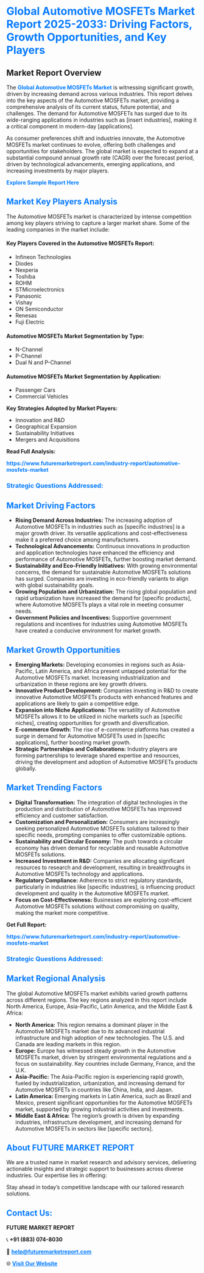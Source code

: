 <h1 style="color: #007BFF;">Global Automotive MOSFETs Market Report 2025-2033: Driving Factors, Growth Opportunities, and Key Players</h1>

<section id="overview">
<h2>Market Report Overview</h2>
<p>The <a href="https://www.futuremarketreport.com/industry-report/automotive-mosfets-market" style="color: #007BFF; text-decoration: none;"><strong>Global Automotive MOSFETs Market</strong></a> is witnessing significant growth, driven by increasing demand across various industries. This report delves into the key aspects of the Automotive MOSFETs market, providing a comprehensive analysis of its current status, future potential, and challenges. The demand for Automotive MOSFETs has surged due to its wide-ranging applications in industries such as [insert industries], making it a critical component in modern-day [applications].</p>
<p>As consumer preferences shift and industries innovate, the Automotive MOSFETs market continues to evolve, offering both challenges and opportunities for stakeholders. The global market is expected to expand at a substantial compound annual growth rate (CAGR) over the forecast period, driven by technological advancements, emerging applications, and increasing investments by major players.</p>
</section>

<section id="overview">
<p><a href="https://www.futuremarketreport.com/request-sample/reportId=81778" style="color: #007BFF; text-decoration: none;"><strong>Explore Sample Report Here</strong></a></p>
</section>

<section id="key-players">
<h2 style="color: #007BFF;">Market Key Players Analysis</h2>
<p>The Automotive MOSFETs market is characterized by intense competition among key players striving to capture a larger market share. Some of the leading companies in the market include:</p>
<h4>Key Players Covered in the Automotive MOSFETs Report:</h4>
<ul><li>Infineon Technologies</li><li>Diodes</li><li>Nexperia</li><li>Toshiba</li><li>ROHM</li><li>STMicroelectronics</li><li>Panasonic</li><li>Vishay</li><li>ON Semiconductor</li><li>Renesas</li><li>Fuji Electric</li></ul>
<h4>Automotive MOSFETs Market Segmentation by Type:</h4>
<ul><li>N-Channel</li><li>P-Channel</li><li>Dual N and P-Channel</li></ul>

<h4>Automotive MOSFETs Market Segmentation by Application:</h4>
<ul><li>Passenger Cars</li><li>Commercial Vehicles</li></ul>
<p><strong>Key Strategies Adopted by Market Players:</strong></p>
<ul>
<li>Innovation and R&D</li>
<li>Geographical Expansion</li>
<li>Sustainability Initiatives</li>
<li>Mergers and Acquisitions</li>
</ul>
</section>

<section>
<p><strong>Read Full Analysis: </strong></p><a href="https://www.futuremarketreport.com/industry-report/automotive-mosfets-market" style="color: #007BFF; text-decoration: none;"><strong>https://www.futuremarketreport.com/industry-report/automotive-mosfets-market</strong></a>
<h3 style="color: #007BFF;">Strategic Questions Addressed:</h3>
</section>

<section id="driving-factors">
<h2 style="color: #007BFF;">Market Driving Factors</h2>
<ul>
<li><strong>Rising Demand Across Industries:</strong> The increasing adoption of Automotive MOSFETs in industries such as [specific industries] is a major growth driver. Its versatile applications and cost-effectiveness make it a preferred choice among manufacturers.</li>
<li><strong>Technological Advancements:</strong> Continuous innovations in production and application technologies have enhanced the efficiency and performance of Automotive MOSFETs, further boosting market demand.</li>
<li><strong>Sustainability and Eco-Friendly Initiatives:</strong> With growing environmental concerns, the demand for sustainable Automotive MOSFETs solutions has surged. Companies are investing in eco-friendly variants to align with global sustainability goals.</li>
<li><strong>Growing Population and Urbanization:</strong> The rising global population and rapid urbanization have increased the demand for [specific products], where Automotive MOSFETs plays a vital role in meeting consumer needs.</li>
<li><strong>Government Policies and Incentives:</strong> Supportive government regulations and incentives for industries using Automotive MOSFETs have created a conducive environment for market growth.</li>
</ul>
</section>

<section id="growth-opportunities">
<h2 style="color: #007BFF;">Market Growth Opportunities</h2>
<ul>
<li><strong>Emerging Markets:</strong> Developing economies in regions such as Asia-Pacific, Latin America, and Africa present untapped potential for the Automotive MOSFETs market. Increasing industrialization and urbanization in these regions are key growth drivers.</li>
<li><strong>Innovative Product Development:</strong> Companies investing in R&D to create innovative Automotive MOSFETs products with enhanced features and applications are likely to gain a competitive edge.</li>
<li><strong>Expansion into Niche Applications:</strong> The versatility of Automotive MOSFETs allows it to be utilized in niche markets such as [specific niches], creating opportunities for growth and diversification.</li>
<li><strong>E-commerce Growth:</strong> The rise of e-commerce platforms has created a surge in demand for Automotive MOSFETs used in [specific applications], further boosting market growth.</li>
<li><strong>Strategic Partnerships and Collaborations:</strong> Industry players are forming partnerships to leverage shared expertise and resources, driving the development and adoption of Automotive MOSFETs products globally.</li>
</ul>
</section>

<section id="trending-factors">
<h2 style="color: #007BFF;">Market Trending Factors</h2>
<ul>
<li><strong>Digital Transformation:</strong> The integration of digital technologies in the production and distribution of Automotive MOSFETs has improved efficiency and customer satisfaction.</li>
<li><strong>Customization and Personalization:</strong> Consumers are increasingly seeking personalized Automotive MOSFETs solutions tailored to their specific needs, prompting companies to offer customizable options.</li>
<li><strong>Sustainability and Circular Economy:</strong> The push towards a circular economy has driven demand for recyclable and reusable Automotive MOSFETs solutions.</li>
<li><strong>Increased Investment in R&D:</strong> Companies are allocating significant resources to research and development, resulting in breakthroughs in Automotive MOSFETs technology and applications.</li>
<li><strong>Regulatory Compliance:</strong> Adherence to strict regulatory standards, particularly in industries like [specific industries], is influencing product development and quality in the Automotive MOSFETs market.</li>
<li><strong>Focus on Cost-Effectiveness:</strong> Businesses are exploring cost-efficient Automotive MOSFETs solutions without compromising on quality, making the market more competitive.</li>
</ul>
</section>

<section>
<p><strong>Get Full Report: </strong></p><a href="https://www.futuremarketreport.com/industry-report/automotive-mosfets-market" style="color: #007BFF; text-decoration: none;"><strong>https://www.futuremarketreport.com/industry-report/automotive-mosfets-market</strong></a>
<h3 style="color: #007BFF;">Strategic Questions Addressed:</h3>
</section>


<section id="regional-analysis">
<h2 style="color: #007BFF;">Market Regional Analysis</h2>
<p>The global Automotive MOSFETs market exhibits varied growth patterns across different regions. The key regions analyzed in this report include North America, Europe, Asia-Pacific, Latin America, and the Middle East & Africa:</p>
<ul>
<li><strong>North America:</strong> This region remains a dominant player in the Automotive MOSFETs market due to its advanced industrial infrastructure and high adoption of new technologies. The U.S. and Canada are leading markets in this region.</li>
<li><strong>Europe:</strong> Europe has witnessed steady growth in the Automotive MOSFETs market, driven by stringent environmental regulations and a focus on sustainability. Key countries include Germany, France, and the U.K.</li>
<li><strong>Asia-Pacific:</strong> The Asia-Pacific region is experiencing rapid growth, fueled by industrialization, urbanization, and increasing demand for Automotive MOSFETs in countries like China, India, and Japan.</li>
<li><strong>Latin America:</strong> Emerging markets in Latin America, such as Brazil and Mexico, present significant opportunities for the Automotive MOSFETs market, supported by growing industrial activities and investments.</li>
<li><strong>Middle East & Africa:</strong> The region’s growth is driven by expanding industries, infrastructure development, and increasing demand for Automotive MOSFETs in sectors like [specific sectors].</li>
</ul>
</section>

<footer>
<h2 style="color: #007BFF;">About FUTURE MARKET REPORT</h2>
<p>We are a trusted name in market research and advisory services, delivering actionable insights and strategic support to businesses across diverse industries. Our expertise lies in offering:</p>

<p>Stay ahead in today’s competitive landscape with our tailored research solutions.</p>

<h2 style="color: #007BFF;">Contact Us:</h2>
<p><strong>FUTURE MARKET REPORT</strong></p>
<p>📞 <strong>+91 (883) 074-8030</strong></p>
<p>📧 <strong><a href="mailto:help@futuremarketreport.com" style="color: #007BFF;">help@futuremarketreport.com</a></strong></p>
<p>🌐 <strong><a href="https://www.futuremarketreport.com/" style="color: #007BFF;">Visit Our Website</a></strong></p>
</footer>
